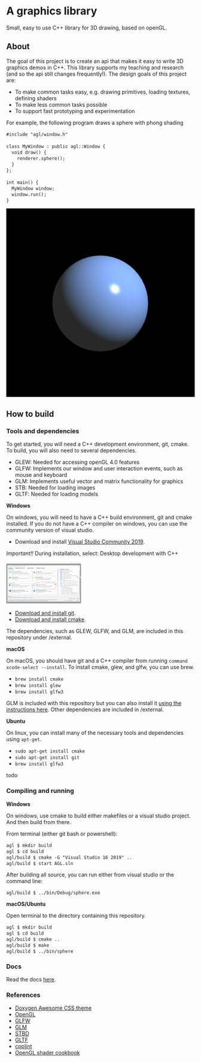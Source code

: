 # A graphics library

Small, easy to use C++ library for 3D drawing, based on openGL.

## About

The goal of this project is to create an api that makes it easy to write 3D
graphics demos in C++. This library supports my teaching and research (and so
the api still changes frequently!). The design goals of this project are:

* To make common tasks easy, e.g. drawing primitives, loading textures, defining shaders
* To make less common tasks possible
* To support fast prototyping and experimentation

For example, the following program draws a sphere with phong shading

```
#include "agl/window.h"

class MyWindow : public agl::Window {
  void draw() {
    renderer.sphere();
  }
};

int main() {
  MyWindow window;
  window.run();
}
```

![](docs/img/sphere.cpp.screenshot.png)

## How to build

### Tools and dependencies

To get started, you will need a C++ development environment, git, cmake. To
build, you will also need to several dependencies.

* GLEW: Needed for accessing openGL 4.0 features
* GLFW: Implements our window and user interaction events, such as mouse and keyboard 
* GLM: Implements useful vector and matrix functionality for graphics
* STB: Needed for loading images
* GLTF: Needed for loading models

**Windows**

On windows, you will need to have a C++ build environment, git and cmake installed.
If you do not have a C++ compiler on windows, you can use the community version of visual studio. 

* Download and install [Visual Studio Community 2019](https://visualstudio.microsoft.com/vs/community/).

*Important!!* During installation, select: Desktop development with C++ 

<img src="https://raw.githubusercontent.com/BrynMawr-CS312-2021/cplusplus-beginners/b7d59e351b6c491ca96020273d9a5cb2a59427d8/InstallMSVC.png" alt="InstallOptions" width="200"/>

* [Download and install git](https://git-scm.com/download/win).
* [Download and install cmake](https://github.com/Kitware/CMake/releases/download/v3.19.4/cmake-3.19.4-win64-x64.msi).

The dependencies, such as GLEW, GLFW, and GLM, are included in this repository under /external.

**macOS**

On macOS, you should have git and a C++ compiler from running `command xcode-select --install`. To install cmake, glew, and glfw, you can use brew. 

* `brew install cmake`
* `brew install glew`
* `brew install glfw3`

GLM is included with this repository but you can also install it [using the instructions here](http://macappstore.org/glm/). Other dependencies are included in /external.

**Ubuntu**

On linux, you can install many of the necessary tools and dependencies using `apt-get`.

* `sudo apt-get install cmake`
* `sudo apt-get install git`
* `brew install glfw3`

todo

### Compiling and running 

**Windows**

On windows, use cmake to build either makefiles or a visual studio project. And then 
build from there.

From terminal (either git bash or powershell):

```
agl $ mkdir build
agl $ cd build
agl/build $ cmake -G "Visual Studio 16 2019" ..
agl/build $ start AGL.sln
```

After building all source, you can run either from visual studio or the command line:

```
agl/build $ ../bin/Debug/sphere.exe
```

**macOS/Ubuntu**

Open terminal to the directory containing this repository.

```
agl $ mkdir build
agl $ cd build
agl/build $ cmake ..
agl/build $ make
agl/build $ ../bin/sphere
```

### Docs

Read the docs [here](https://alinen.github.io/agl/html/index.html).

### References 

* [Doxygen Awesome CSS theme](https://jothepro.github.io/doxygen-awesome-css/index.html)
* [OpenGL](https://www.khronos.org/registry/OpenGL-Refpages/gl4/)
* [GLFW](https://www.glfw.org/)
* [GLM](https://glm.g-truc.net/0.9.5/api/index.html)
* [STBD](https://github.com/nothings/stb)
* [GLTF](https://www.khronos.org/gltf/)
* [cpplint](https://github.com/cpplint/cpplint)
* [OpenGL shader cookbook](https://github.com/PacktPublishing/OpenGL-4-Shading-Language-Cookbook-Third-Edition)
